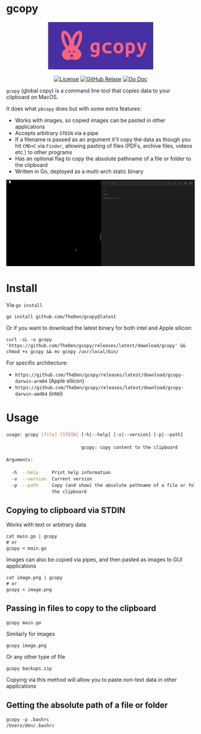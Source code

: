 # gcopy

<p align="center">
  <img alt="copy Logo" src=".github/logo.png" />
</p>

<div align="center">

[![License](https://img.shields.io/github/license/TheDen/gcopy?style=flat-square)](/LICENCE)
[![GitHub Relase](https://img.shields.io/github/v/release/TheDen/gcopy?style=flat-square)](https://github.com/TheDen/gcopy/releases/latest)
[![Go Doc](https://img.shields.io/badge/godoc-reference-blue.svg?style=flat-square)](https://pkg.go.dev/github.com/TheDen/gcopy)

</div>

`gcopy` (global copy) is a command line tool that copies data to your clipboard on MacOS. 

It does what `pbcopy` does but with some extra features:

* Works with images, so copied images can be pasted in other applications
* Accepts arbitrary `STDIN` via a pipe
* If a filename is passed as an argument it'll copy the data as though you hit `CMD+C` via `Finder`, allowing pasting of files (PDFs, archive files, videos etc.) to other programs
* Has an optional flag to copy the absolute pathname of a file or folder to the clipboard
* Written in Go, deployed as a multi-arch static binary

![gcopy](./gcopy-usage-example.gif)

# Install

Via `go install`

```shell
go install github.com/TheDen/gcopy@latest
```

Or if you want to download the latest binary for both intel and Apple silicon:

```shell
curl -sL -o gcopy 'https://github.com/TheDen/gcopy/releases/latest/download/gcopy' && chmod +x gcopy && mv gcopy /usr/local/bin/
```

For specific architecture:

* `https://github.com/TheDen/gcopy/releases/latest/download/gcopy-darwin-arm64` (Apple silicon)
* `https://github.com/TheDen/gcopy/releases/latest/download/gcopy-darwin-amd64` (intel)

# Usage

```bash
usage: gcopy [file] [STDIN] [-h|--help] [-v|--version] [-p|--path]

                            gcopy: copy content to the clipboard

Arguments:

  -h  --help     Print help information
  -v  --version  Current version
  -p  --path     Copy (and show) the absolute pathname of a file or folder to
                 the clipboard
```


## Copying to clipboard via STDIN

Works with text or arbitrary data

```shell
cat main.go | gcopy
# or
gcopy < main.go
```

Images can also be copied via pipes, and then pasted as images to GUI applications


```shell
cat image.png | gcopy
# or 
gcopy < image.png
```

## Passing in files to copy to the clipboard

```shell
gcopy main.go
```

Similarly for images

```shell
gcopy image.png
```

Or any other type of file

```shell
gcopy backups.zip
```

Copying via this method will allow you to paste non-text data in other applications


## Getting the absolute path of a file or folder

```shell
gcopy -p .bashrc
/Users/den/.bashrc
```

